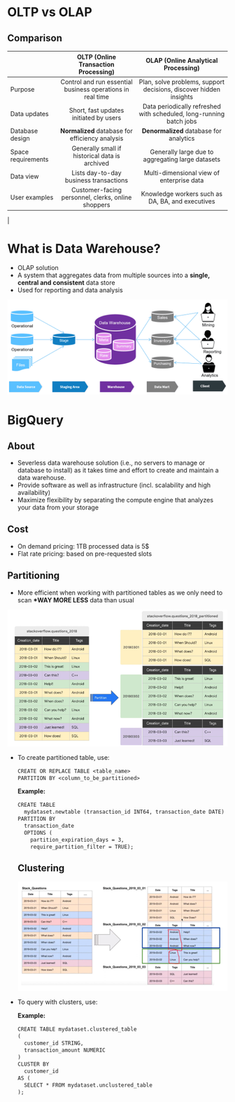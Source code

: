 # OLTP vs OLAP

## Comparison

|                    |            OLTP (Online Transaction Processing)            |                 OLAP (Online Analytical Processing)                 |
| :----------------- | :--------------------------------------------------------: | :-----------------------------------------------------------------: |
| Purpose            | Control and run essential business operations in real time |  Plan, solve problems, support decisions, discover hidden insights  |
| Data updates       |           Short, fast updates initiated by users           | Data periodically refreshed with scheduled, long-running batch jobs |
| Database design    |      **Normalized** database for efficiency analysis       |               **Denormalized** database for analytics               |
| Space requirements |       Generally small if historical data is archived       |          Generally large due to aggregating large datasets          |
| Data view          |           Lists day-to-day business transactions           |              Multi-dimensional view of enterprise data              |
| User examples      |     Customer-facing personnel, clerks, online shoppers     |          Knowledge workers such as DA, BA, and executives           |

|

# What is Data Warehouse?

- OLAP solution
- A system that aggregates data from multiple sources into a **single, central and consistent** data store
- Used for reporting and data analysis

![alt text](image.png)

# BigQuery

## About

- Severless data warehouse solution (i.e., no servers to manage or database to install) as it takes time and effort to create and maintain a data warehouse.
- Provide software as well as infrastructure (incl. scalability and high availability)
- Maximize flexibility by separating the compute engine that analyzes your data from your storage

## Cost

- On demand pricing: 1TB processed data is 5$
- Flat rate pricing: based on pre-requested slots

## Partitioning

- More efficient when working with partitioned tables as we only need to scan **\*WAY MORE LESS** data than usual

![alt text](image-1.png)

- To create partitioned table, use:

  ```
  CREATE OR REPLACE TABLE <table_name>
  PARTITION BY <column_to_be_partitioned>
  ```

  **Example:**

  ```
  CREATE TABLE
    mydataset.newtable (transaction_id INT64, transaction_date DATE)
  PARTITION BY
    transaction_date
    OPTIONS (
      partition_expiration_days = 3,
      require_partition_filter = TRUE);
  ```

  ## Clustering

  ![alt text](image-2.png)

- To query with clusters, use:

  **Example:**

  ```
  CREATE TABLE mydataset.clustered_table
  (
    customer_id STRING,
    transaction_amount NUMERIC
  )
  CLUSTER BY
    customer_id
  AS (
    SELECT * FROM mydataset.unclustered_table
  );
  ```
